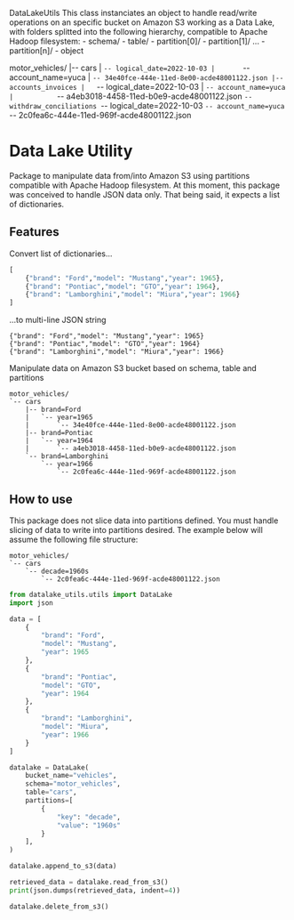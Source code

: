 DataLakeUtils
    This class instanciates an object to handle read/write operations on an 
    specific bucket on Amazon S3 working as a Data Lake, with folders splitted
    into the following hierarchy, compatible to Apache Hadoop filesystem:
    - schema/
        - table/
            - partition[0]/
                - partition[1]/
                    ...
                        - partition[n]/
                            - object

motor_vehicles/
|-- cars
|   `-- logical_date=2022-10-03
|       `-- account_name=yuca
|           `-- 34e40fce-444e-11ed-8e00-acde48001122.json
|-- accounts_invoices
|   `-- logical_date=2022-10-03
|       `-- account_name=yuca
|           `-- a4eb3018-4458-11ed-b0e9-acde48001122.json
`-- withdraw_conciliations
    `-- logical_date=2022-10-03
        `-- account_name=yuca
            `-- 2c0fea6c-444e-11ed-969f-acde48001122.json

# Data Lake Utility
Package to manipulate data from/into Amazon S3 using partitions compatible with Apache Hadoop filesystem.
At this moment, this package was conceived to handle JSON data only. That being said, it expects a list of dictionaries.
## Features
Convert list of dictionaries...
```python
[
    {"brand": "Ford","model": "Mustang","year": 1965},
    {"brand": "Pontiac","model": "GTO","year": 1964},
    {"brand": "Lamborghini","model": "Miura","year": 1966}
]
```
...to multi-line JSON string
```text
{"brand": "Ford","model": "Mustang","year": 1965}
{"brand": "Pontiac","model": "GTO","year": 1964}
{"brand": "Lamborghini","model": "Miura","year": 1966}
```

Manipulate data on Amazon S3 bucket based on schema, table and partitions
```
motor_vehicles/
`-- cars
    |-- brand=Ford
    |   `-- year=1965
    |       `-- 34e40fce-444e-11ed-8e00-acde48001122.json
    |-- brand=Pontiac
    |   `-- year=1964
    |       `-- a4eb3018-4458-11ed-b0e9-acde48001122.json
    `-- brand=Lamborghini
        `-- year=1966
            `-- 2c0fea6c-444e-11ed-969f-acde48001122.json
```



## How to use
This package does not slice data into partitions defined. You must handle slicing of data to write into partitions desired.
The example below will assume the following file structure:
```
motor_vehicles/
`-- cars
    `-- decade=1960s
        `-- 2c0fea6c-444e-11ed-969f-acde48001122.json
```

```python
from datalake_utils.utils import DataLake
import json

data = [
    {
        "brand": "Ford",
        "model": "Mustang",
        "year": 1965
    },
    {
        "brand": "Pontiac",
        "model": "GTO",
        "year": 1964
    },
    {
        "brand": "Lamborghini",
        "model": "Miura",
        "year": 1966
    }
]

datalake = DataLake(
    bucket_name="vehicles",
    schema="motor_vehicles",
    table="cars",
    partitions=[
        {
            "key": "decade",
            "value": "1960s"
        }
    ],
)

datalake.append_to_s3(data)

retrieved_data = datalake.read_from_s3()
print(json.dumps(retrieved_data, indent=4))

datalake.delete_from_s3()

```